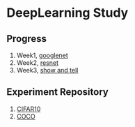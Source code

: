 # DeepLearning Study

## Progress
1. Week1, [googlenet](https://github.com/ktaebum/DeepLearningTechs/blob/master/models/googlenet.py)
2. Week2, [resnet](https://github.com/ktaebum/DeepLearningTechs/blob/master/models/resnet.py)
3. Week3, [show and tell](https://github.com/ktaebum/DeepLearningTechs/blob/master/models/caption.py)

## Experiment Repository
1. [CIFAR10](https://github.com/ktaebum/DeepLearningTechs/tree/master/cifar10)
2. [COCO](https://github.com/ktaebum/DeepLearningTechs/tree/master/coco)
